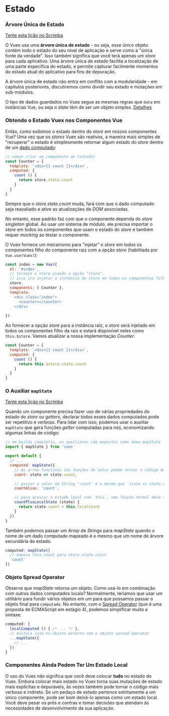 # Estado

### Árvore Única de Estado

<div class="scrimba"><a href="https://scrimba.com/p/pnyzgAP/cWw3Zhb" target="_blank" rel="noopener noreferrer">Tente esta lição no Scrimba</a></div>

O Vuex usa uma **árvore única de estado** - ou seja, esse único objeto contém todo o estado do seu nível de aplicação e serve como a "única fonte da verdade". Isso também significa que você terá apenas um _store_ para cada aplicativo. Uma árvore única de estado facilita a localização de uma parte específica do estado, e permite capturar facilmente momentos do estado atual do aplicativo para fins de depuração.

A árvore única de estado não entra em conflito com a modularidade - em capítulos posteriores, discutiremos como dividir seu estado e mutações em sub-módulos.

O tipo de dados guardados no Vuex segue as mesmas regras que `data` em instâncias Vue, ou seja o _state_ têm de ser um objeto simples. [Detalhes](https://br.vuejs.org/v2/api/index.html#data)

### Obtendo o Estado Vuex nos Componentes Vue

Então, como exibimos o estado dentro do _store_ em nossos componentes Vue? Uma vez que os _stores_ Vuex são reativos, a maneira mais simples de "recuperar" o estado é simplesmente retornar algum estado do _store_ dentro de um [dado computado](https://br.vuejs.org/v2/guide/computed.html):

``` js
// vamos criar um componente de Contador
const Counter = {
  template: `<div>{{ count }}</div>`,
  computed: {
    count () {
      return store.state.count
    }
  }
}
```

Sempre que o _store.state.count_ muda, fará com que o dado computado seja reavaliado e ative as atualizações de _DOM_ associadas.

No entanto, esse padrão faz com que o componente dependa do _store_ _singleton_ global. Ao usar um sistema de módulo, ele precisa importar o _store_ em todos os componentes que usam o estado do _store_ e também requer _mocking_ ao testar o componente.

O Vuex fornece um mecanismo para "injetar" o _store_ em todos os componentes filho do componente raiz com a opção _store_ (habilitada por `Vue.use(Vuex)`):

``` js
const index = new Vue({
  el: '#index',
  // fornece o store usando a opção "store".
  // isso irá injetar a instância do store em todos os componentes filhos.
  store,
  components: { Counter },
  template: `
    <div class="index">
      <counter></counter>
    </div>
  `
})
```

Ao fornecer a opção _store_ para a instância raiz, o _store_ será injetado em todos os componentes filho da raiz e estará disponível neles como `this.$store`. Vamos atualizar a nossa implementação _Counter_:

``` js
const Counter = {
  template: `<div>{{ count }}</div>`,
  computed: {
    count () {
      return this.$store.state.count
    }
  }
}
```

### O Auxiliar `mapState`

<div class="scrimba"><a href="https://scrimba.com/p/pnyzgAP/c8Pz7BSK" target="_blank" rel="noopener noreferrer">Tente esta lição no Scrimba</a></div>

Quando um componente precisa fazer uso de várias propriedades do estado do _store_ ou _getters_, declarar todos esses dados computados pode ser repetitivo e verboso. Para lidar com isso, podemos usar o auxiliar `mapState` que gera funções _getter_ computadas para nós, economizando algumas linhas de código:

``` js
// em builds completos, os auxiliares são expostos como Vuex.mapState
import { mapState } from 'vuex'

export default {
  // ...
  computed: mapState({
    // As arrow functions (ou funções de seta) podem tornar o código muito sucinto!
    count: state => state.count,

    // passar o valor da String 'count' é o mesmo que `state => state.count`
    countAlias: 'count',

    // para acessar o estado local com `this`, uma função normal deve ser usada
    countPlusLocalState (state) {
      return state.count + this.localCount
    }
  })
}
```

Também podemos passar um _Array_ de _Strings_ para _mapState_ quando o nome de um dado computado mapeado é o mesmo que um nome de árvore secundária do estado.

``` js
computed: mapState([
  // mapeia this.count para store.state.count
  'count'
])
```

### Objeto Spread Operator

Observe que _mapState_ retorna um objeto. Como usá-lo em combinação com outros dados computados locais? Normalmente, teríamos que usar um utilitário para fundir vários objetos em um para que possamos passar o objeto final para `computado`. No entanto, com o [Spread Operator](https://github.com/sebmarkbage/ecmascript-rest-spread) (que é uma proposta de ECMAScript em estágio 4), podemos simplificar muito a sintaxe:

``` js
computed: {
  localComputed () { /* ... */ },
  // mistura isso no objeto externo com o objeto spread operator
  ...mapState({
    // ...
  })
}
```

### Componentes Ainda Podem Ter Um Estado Local

O uso do Vuex não significa que você deve colocar **tudo** no estado do Vuex. Embora colocar mais estado no Vuex torna suas mutações de estado mais explícitas e depuráveis, às vezes também pode tornar o código mais verboso e indireto. Se um pedaço de estado pertence estritamente a um único componente, pode ser bom deixá-lo apenas como um estado local. Você deve pesar os prós e contras e tomar decisões que atendam às necessidades de desenvolvimento da sua aplicação.
